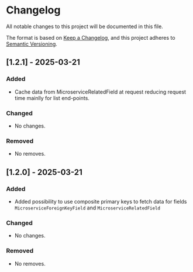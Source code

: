 # Changelog

All notable changes to this project will be documented in this file.

The format is based on [Keep a Changelog](https://keepachangelog.com/en/1.1.0/),
and this project adheres to [Semantic Versioning](https://semver.org/spec/v2.0.0.html).


## [1.2.1] - 2025-03-21

### Added
- Cache data from MicroserviceRelatedField at request reducing request time
  mainlly for list end-points.

### Changed
- No changes.

### Removed
- No removes.


## [1.2.0] - 2025-03-21

### Added
- Added possibility to use composite primary keys to fetch data for fields
  `MicroserviceForeignKeyField` and `MicroserviceRelatedField`

### Changed
- No changes.

### Removed
- No removes.
